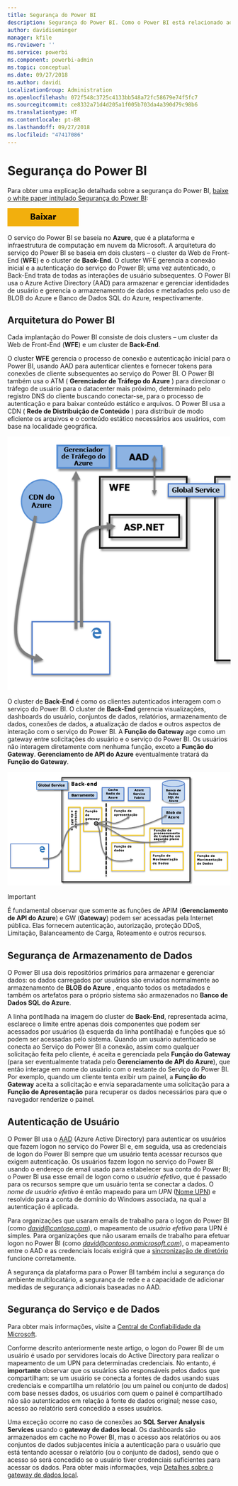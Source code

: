 ```yaml
---
title: Segurança do Power BI
description: Segurança do Power BI. Como o Power BI está relacionado ao Azure Active Directory e a outros serviços do Azure. Este tópico também inclui um link para um white paper que fornece mais detalhes.
author: davidiseminger
manager: kfile
ms.reviewer: ''
ms.service: powerbi
ms.component: powerbi-admin
ms.topic: conceptual
ms.date: 09/27/2018
ms.author: davidi
LocalizationGroup: Administration
ms.openlocfilehash: 072f548c3725c4133bb548a72fc58679e74f5fc7
ms.sourcegitcommit: ce8332a71d4d205a1f005b703da4a390d79c98b6
ms.translationtype: HT
ms.contentlocale: pt-BR
ms.lasthandoff: 09/27/2018
ms.locfileid: "47417086"
---
```

# <a name="power-bi-security"></a>Segurança do Power BI
Para obter uma explicação detalhada sobre a segurança do Power BI, [baixe o white paper intitulado Segurança do Power BI](http://go.microsoft.com/fwlink/?LinkId=829185):

[![](media/service-admin-power-bi-security/pbi_security_01.png)](http://go.microsoft.com/fwlink/?LinkId=829185)

O serviço do Power BI se baseia no **Azure**, que é a plataforma e infraestrutura de computação em nuvem da Microsoft. A arquitetura do serviço do Power BI se baseia em dois clusters – o cluster da Web de Front-End (**WFE**) e o cluster de **Back-End**. O cluster WFE gerencia a conexão inicial e a autenticação do serviço do Power BI; uma vez autenticado, o Back-End trata de todas as interações de usuário subsequentes. O Power BI usa o Azure Active Directory (AAD) para armazenar e gerenciar identidades de usuário e gerencia o armazenamento de dados e metadados pelo uso de BLOB do Azure e Banco de Dados SQL do Azure, respectivamente.

## <a name="power-bi-architecture"></a>Arquitetura do Power BI
Cada implantação do Power BI consiste de dois clusters – um cluster da Web de Front-End (**WFE**) e um cluster de **Back-End**.

O cluster **WFE** gerencia o processo de conexão e autenticação inicial para o Power BI, usando AAD para autenticar clientes e fornecer tokens para conexões de cliente subsequentes ao serviço do Power BI. O Power BI também usa o ATM ( **Gerenciador de Tráfego do Azure** ) para direcionar o tráfego de usuário para o datacenter mais próximo, determinado pelo registro DNS do cliente buscando conectar-se, para o processo de autenticação e para baixar conteúdo estático e arquivos. O Power BI usa a CDN ( **Rede de Distribuição de Conteúdo** ) para distribuir de modo eficiente os arquivos e o conteúdo estático necessários aos usuários, com base na localidade geográfica.

![](media/service-admin-power-bi-security/pbi_security_v2_wfe.png)

O cluster de **Back-End** é como os clientes autenticados interagem com o serviço do Power BI. O cluster de **Back-End** gerencia visualizações, dashboards do usuário, conjuntos de dados, relatórios, armazenamento de dados, conexões de dados, a atualização de dados e outros aspectos de interação com o serviço do Power BI. A **Função do Gateway** age como um gateway entre solicitações do usuário e o serviço do Power BI. Os usuários não interagem diretamente com nenhuma função, exceto a **Função do Gateway**. **Gerenciamento de API do Azure** eventualmente tratará da **Função do Gateway**.

![](media/service-admin-power-bi-security/pbi_security_v2_backend_updated.png)

> [!IMPORTANT]
> É fundamental observar que somente as funções de APIM (**Gerenciamento de API do Azure**) e GW (**Gateway**) podem ser acessadas pela Internet pública. Elas fornecem autenticação, autorização, proteção DDoS, Limitação, Balanceamento de Carga, Roteamento e outros recursos.
> 
> 

## <a name="data-storage-security"></a>Segurança de Armazenamento de Dados
O Power BI usa dois repositórios primários para armazenar e gerenciar dados: os dados carregados por usuários são enviados normalmente ao armazenamento de **BLOB do Azure** , enquanto todos os metadados e também os artefatos para o próprio sistema são armazenados no **Banco de Dados SQL do Azure**.

A linha pontilhada na imagem do cluster de **Back-End**, representada acima, esclarece o limite entre apenas dois componentes que podem ser acessados por usuários (à esquerda da linha pontilhada) e funções que só podem ser acessadas pelo sistema. Quando um usuário autenticado se conecta ao Serviço do Power BI a conexão, assim como qualquer solicitação feita pelo cliente, é aceita e gerenciada pela **Função do Gateway** (para ser eventualmente tratada pelo **Gerenciamento de API do Azure**), que então interage em nome do usuário com o restante do Serviço do Power BI. Por exemplo, quando um cliente tenta exibir um painel, a **Função do Gateway** aceita a solicitação e envia separadamente uma solicitação para a **Função de Apresentação** para recuperar os dados necessários para que o navegador renderize o painel.

## <a name="user-authentication"></a>Autenticação de Usuário
O Power BI usa o [AAD](http://azure.microsoft.com/services/active-directory/) (Azure Active Directory) para autenticar os usuários que fazem logon no serviço do Power BI e, em seguida, usa as credenciais de logon do Power BI sempre que um usuário tenta acessar recursos que exigem autenticação. Os usuários fazem logon no serviço do Power BI usando o endereço de email usado para estabelecer sua conta do Power BI; o Power BI usa esse email de logon como o *usuário efetivo*, que é passado para os recursos sempre que um usuário tenta se conectar a dados. O *nome de usuário efetivo* é então mapeado para um *UPN* ([Nome UPN](https://msdn.microsoft.com/library/windows/desktop/aa380525\(v=vs.85\).aspx)) e resolvido para a conta de domínio do Windows associada, na qual a autenticação é aplicada.

Para organizações que usaram emails de trabalho para o logon do Power BI (como <em>david@contoso.com</em>), o mapeamento de *usuário efetivo* para UPN é simples. Para organizações que não usaram emails de trabalho para efetuar logon no Power BI (como <em>david@contoso.onmicrosoft.com</em>), o mapeamento entre o AAD e as credenciais locais exigirá que a [sincronização de diretório](https://technet.microsoft.com/library/jj573653.aspx) funcione corretamente.

A segurança da plataforma para o Power BI também inclui a segurança do ambiente multilocatário, a segurança de rede e a capacidade de adicionar medidas de segurança adicionais baseadas no AAD.

## <a name="data-and-service-security"></a>Segurança do Serviço e de Dados
Para obter mais informações, visite a [Central de Confiabilidade da Microsoft](https://www.microsoft.com/trustcenter).

Conforme descrito anteriormente neste artigo, o logon do Power BI de um usuário é usado por servidores locais do Active Directory para realizar o mapeamento de um UPN para determinadas credenciais. No entanto, é **importante** observar que os usuários são responsáveis pelos dados que compartilham: se um usuário se conecta a fontes de dados usando suas credenciais e compartilha um relatório (ou um painel ou conjunto de dados) com base nesses dados, os usuários com quem o painel é compartilhado não são autenticados em relação à fonte de dados original; nesse caso, acesso ao relatório será concedido a esses usuários.

Uma exceção ocorre no caso de conexões ao **SQL Server Analysis Services** usando o **gateway de dados local**. Os dashboards são armazenados em cache no Power BI, mas o acesso aos relatórios ou aos conjuntos de dados subjacentes inicia a autenticação para o usuário que está tentando acessar o relatório (ou o conjunto de dados), sendo que o acesso só será concedido se o usuário tiver credenciais suficientes para acessar os dados. Para obter mais informações, veja [Detalhes sobre o gateway de dados local](service-gateway-onprem-indepth.md).

